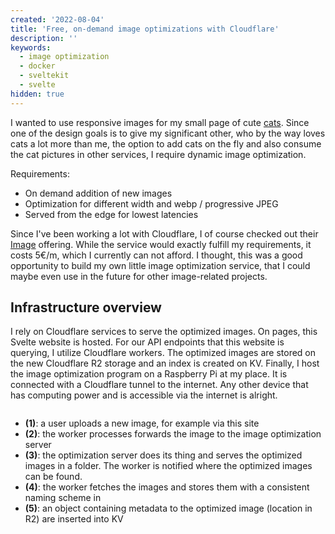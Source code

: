 ```yaml
---
created: '2022-08-04'
title: 'Free, on-demand image optimizations with Cloudflare'
description: ''
keywords:
  - image optimization
  - docker
  - sveltekit
  - svelte
hidden: true
---
```


<script context="module" lang="ts">
	export async function load() {
		return {
			stuff: {
				title,
				description,
        keywords,
			},
		};
	}
</script>

<script>
import architecture from "./_architecture.png?width=360;720;1280;1920&webp&metadata"
import Image from "$components/Image.svelte"
</script>

I wanted to use responsive images for my small page of cute [cats](/cat). Since
one of the design goals is to give my significant other, who by the way loves
cats a lot more than me, the option to add cats on the fly and also consume the
cat pictures in other services, I require dynamic image optimization.

Requirements:

- On demand addition of new images
- Optimization for different width and webp / progressive JPEG
- Served from the edge for lowest latencies

Since I've been working a lot with Cloudflare, I of course checked out their
[Image](https://developers.cloudflare.com/images/cloudflare-images/) offering.
While the service would exactly fulfill my requirements, it costs 5€/m, which I
currently can not afford. I thought, this was a good opportunity to build my own
little image optimization service, that I could maybe even use in the future for
other image-related projects.

## Infrastructure overview

I rely on Cloudflare services to serve the optimized images. On pages, this
Svelte website is hosted. For our API endpoints that this website is querying, I
utilize Cloudflare workers. The optimized images are stored on the new
Cloudflare R2 storage and an index is created on KV. Finally, I host the image
optimization program on a Raspberry Pi at my place. It is connected with a
Cloudflare tunnel to the internet. Any other device that has computing power and
is accessible via the internet is alright.

<Image meta={architecture} />

- **(1)**: a user uploads a new image, for example via this site
- **(2)**: the worker processes forwards the image to the image optimization server
- **(3)**: the optimization server does its thing and serves the optimized
  images in a folder. The worker is notified where the optimized images can be found.
- **(4)**: the worker fetches the images and stores them with a consistent naming scheme in
- **(5)**: an object containing metadata to the optimized image (location in R2) are inserted into KV

